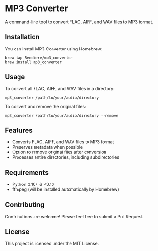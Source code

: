# MP3 Converter

A command-line tool to convert FLAC, AIFF, and WAV files to MP3 format.

## Installation

You can install MP3 Converter using Homebrew:

```
brew tap Rendiere/mp3_converter
brew install mp3_converter
```

## Usage

To convert all FLAC, AIFF, and WAV files in a directory:

```
mp3_converter /path/to/your/audio/directory
```

To convert and remove the original files:

```
mp3_converter /path/to/your/audio/directory --remove
```

## Features

- Converts FLAC, AIFF, and WAV files to MP3 format
- Preserves metadata when possible
- Option to remove original files after conversion
- Processes entire directories, including subdirectories

## Requirements

- Python 3.10+ & <3.13
- ffmpeg (will be installed automatically by Homebrew)

## Contributing

Contributions are welcome! Please feel free to submit a Pull Request.

## License

This project is licensed under the MIT License.
